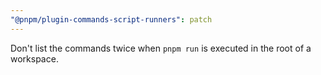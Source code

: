 ```yaml
---
"@pnpm/plugin-commands-script-runners": patch
---
```


Don't list the commands twice when `pnpm run` is executed in the root of a workspace.
